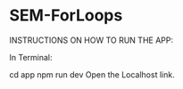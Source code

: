 # SEM-ForLoops

INSTRUCTIONS ON HOW TO RUN THE APP:

In Terminal:

cd app
npm run dev
Open the Localhost link.
